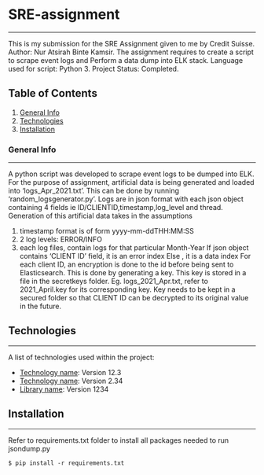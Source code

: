 # SRE-assignment
***
This is my submission for the SRE Assignment given to me by Credit Suisse. Author: Nur Atsirah Binte Kamsir. The assignment requires to create a script to scrape event logs and 
Perform a data dump into ELK stack. Language used for script: Python 3. Project Status: Completed.
## Table of Contents
1. [General Info](#general-info)
2. [Technologies](#technologies)
3. [Installation](#installation)

### General Info
***
A python script was developed to scrape event logs to be dumped into ELK. For the purpose of assignment, artificial data is being generated and loaded into ‘logs_Apr_2021.txt’. This can be done by running ‘random_logsgenerator.py’. Logs are in json format with each json object containing 4 fields ie ID/CLIENTID,timestamp,log_level and thread. Generation of this artificial data takes in the assumptions 
1) timestamp format is of form yyyy-mm-ddTHH:MM:SS
2) 2 log levels: ERROR/INFO
3) each log files, contain logs for that particular Month-Year
If json object contains ‘CLIENT ID’ field, it is an error index
Else , it is a data index
For each client ID, an encryption is done to the id before being sent to Elasticsearch. This is done by generating a key. This key is stored in a file in the secretkeys folder. Eg. logs_2021_Apr.txt, refer to 2021_April.key for its corresponding key. Key needs to be kept in a secured folder so that CLIENT ID can be decrypted to its original value in the future.

## Technologies
***
A list of technologies used within the project:
* [Technology name](https://example.com): Version 12.3 
* [Technology name](https://example.com): Version 2.34
* [Library name](https://example.com): Version 1234
## Installation
***
Refer to requirements.txt folder to install all packages needed to run jsondump.py
```
$ pip install -r requirements.txt 
```
